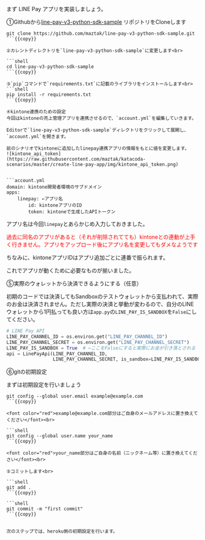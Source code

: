 まず LINE Pay アプリを実装しましょう。

①Githubから[line-pay-v3-python-sdk-sample](https://github.com/maztak/line-pay-v3-python-sdk-sample) リポジトリをCloneします<br>

```shell
git clone https://github.com/maztak/line-pay-v3-python-sdk-sample.git
```{{copy}}

②カレントディレクトリを`line-pay-v3-python-sdk-sample`に変更します<br>

```shell
cd line-pay-v3-python-sdk-sample
```{{copy}}

③`pip`コマンドで`requirements.txt`に記載のライブラリをインストールします<br>
```shell
pip install -r requirements.txt
```{{copy}}

④kintone連携のための設定
今回はkintoneの売上管理アプリを連携させるので、`account.yml`を編集していきます。

Editorで`line-pay-v3-python-sdk-sample`ディレクトリをクリックして展開し、`account.yml`を開きます。

前のシナリオでkintoneに追加したlinepay連携アプリの情報をもとに値を変更します。
![kintone_api_token](https://raw.githubusercontent.com/maztak/katacoda-scenarios/master/create-line-pay-app/img/kintone_api_token.png)


```account.yml
domain: kintone開発者環境のサブドメイン
apps:
    linepay: ←アプリ名
        id: kintoneアプリのID
        token: kintoneで生成したAPIトークン
```

アプリ名は今回`linepay`とあらかじめ入力しておきました。

<font color="red">過去に同名のアプリがあると（それが削除されてても）kintoneとの連動が上手く行きません。アプリをアップロード後にアプリ名を変更してもダメなようです</font>

ちなみに、kintoneアプリIDはアプリ追加ごとに連番で振られます。

これでアプリが動くために必要なものが揃いました。

⑤実際のウォレットから決済できるようにする（任意）

初期のコードでは決済してもSandboxのテストウォレットから支払われて、実際のお金は決済されません。ただし実際の決済と挙動が変わるので、自分のLINEウォレットから1円払っても良い方は`app.py`の`LINE_PAY_IS_SANDBOX`を`False`にしてください。

```app.py
# LINE Pay API
LINE_PAY_CHANNEL_ID = os.environ.get("LINE_PAY_CHANNEL_ID")
LINE_PAY_CHANNEL_SECRET = os.environ.get("LINE_PAY_CHANNEL_SECRET")
LINE_PAY_IS_SANDBOX = True  # ←ここをFalseにすると実際にお金が引き落とされる
api = LinePayApi(LINE_PAY_CHANNEL_ID,
                 LINE_PAY_CHANNEL_SECRET, is_sandbox=LINE_PAY_IS_SANDBOX)
```

⑥gitの初期設定<br>

まずは初期設定を行いましょう<br>

```shell
git config --global user.email example@example.com
```{{copy}}

<font color="red">example@example.com部分はご自身のメールアドレスに置き換えてください</font><br>

```shell
git config --global user.name your_name
```{{copy}}

<font color="red">your_name部分はご自身の名前（ニックネーム等）に置き換えてください</font><br>

⑤コミットします<br>

```shell
git add .
```{{copy}}

```shell
git commit -m "first commit"
```{{copy}}


次のステップでは、heroku側の初期設定を行います。
